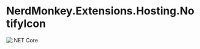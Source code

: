 # NerdMonkey.Extensions.Hosting.NotifyIcon

![.NET Core](https://github.com/drewkill32/NerdMonkey.Extensions.Hosting.NotifyIcon/workflows/.NET%20Core/badge.svg?branch=master)
